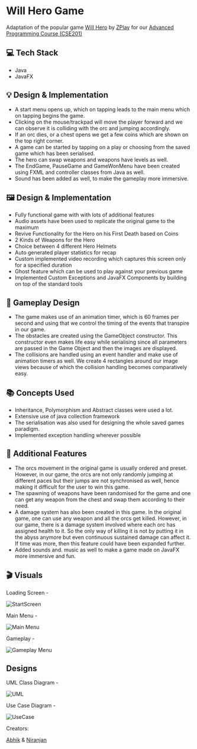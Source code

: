 #  Will Hero Game

Adaptation of the popular game [Will Hero](https://apps.apple.com/us/app/will-hero/id1317231325) by [ZPlay](https://apps.apple.com/us/developer/zplay-beijing-info-tech-co-ltd/id531022725) for our [Advanced Programming Course (CSE201)](http://techtree.iiitd.edu.in/viewDescription/filename?=CSE201)

## 💻 Tech Stack

- Java
- JavaFX

## 💡 Design & Implementation

- A start menu opens up, which on tapping leads to the main menu which on tapping begins the game.
- Clicking on the mouse/trackpad will move the player forward and we can observe it is colliding with the orc and jumping accordingly.
- If an orc dies, or a chest opens we get a few coins which are shown on the top right corner.
- A game can be started by tapping on a play or choosing from the saved game which has been serialised.
- The hero can swap weapons and weapons have levels as well.
- The EndGame, PauseGame and GameWonMenu have been created using FXML and controller classes from Java as well.
- Sound has been added as well, to make the gameplay more immersive.

## 🖼️ Design & Implementation

- Fully functional game with with lots of additional features
- Audio assets have been used to replicate the original game to the maximum
- Revive Functionality for the Hero on his First Death based on Coins
- 2 Kinds of Weapons for the Hero
- Choice between 4 different Hero Helmets
- Auto generated player statistics for recap
- Custom implemented video recording which captures this screen only for a specified duration
- Ghost feature which can be used to play against your previous game
- Implemented Custom Exceptions and JavaFX Components by building on top of the standard tools

## 👀 Gameplay Design

- The game makes use of an animation timer, which is 60 frames per second and using that we control the timing of the events that transpire in our game.
- The obstacles are created using the GameObject constructor. This constructor even makes life easy while serialising since all parameters are passed in the Game Object and then the images are displayed.
- The collisions are handled using an event handler and make use of animation timers as well. We create 4 rectangles around our image views because of which the collision handling becomes comparatively easy. 

## 📚 Concepts Used

- Inheritance, Polymorphism and Abstract classes were used a lot.
- Extensive use of  java collection framework
- The serialisation was also used for designing the whole saved games paradigm.
- Implemented exception handling wherever possible

## 🎁 Additional Features

- The orcs movement in the original game is usually ordered and preset. However, in our game, the orcs are not only randomly jumping at different paces but their jumps are not synchronised as well, hence making it difficult for the user to win this game.
- The spawning of weapons have been randomised for the game and one can get any weapon from the chest and swap them according to their need. 
- A damage system has also been created in this game. In the original game, one can use any weapon and all the orcs get killed. However, in our game, there is a damage system involved where each orc has assigned health to it. So the only way of killing it is not by putting it in the abyss anymore but even continuous  sustained damage can affect it. If time was more, then this feature could have been expanded further.
- Added sounds and. music as well to make a game made on JavaFX more immersive and fun. 

## 🎬 Visuals

Loading Screen -

![StartScreen](https://github.com/abhik-s-basu/Will-Hero/blob/master/Screenshots/start.png)

Main Menu - 

![Main Menu](https://github.com/abhik-s-basu/Will-Hero/blob/master/Screenshots/mainMenu.png)

Gameplay -

![Gameplay Menu](https://github.com/abhik-s-basu/Will-Hero/blob/master/Screenshots/gameplay.png)


## Designs 

UML Class Diagram -

![UML](https://github.com/abhik-s-basu/Will-Hero/blob/master/UML%20Diagrams/UMLClassDiagram.jpg)

Use Case Diagram - 

![UseCase](https://github.com/abhik-s-basu/Will-Hero/blob/master/UML%20Diagrams/UseCase.jpg)

Creators:

[Abhik](https://github.com/abhik-s-basu) & [Niranjan](https://github.com/nin-ran-jan)
